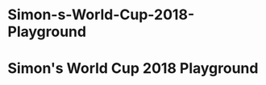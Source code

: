 # Simon-s-World-Cup-2018-Playground

Simon's World Cup 2018 Playground
=================================

